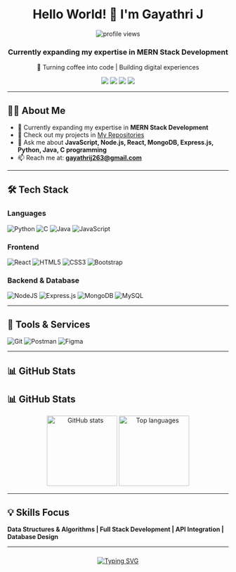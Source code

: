 <h1 align="center">Hello World! 👋 I'm Gayathri J</h1>

<p align="center">
  <img src="https://komarev.com/ghpvc/?username=gayathrij&label=Profile%20views&color=0e75b6&style=flat" alt="profile views" />
</p>

<h3 align="center">Currently expanding my expertise in MERN Stack Development</h3>
<p align="center">🚀 Turning coffee into code | Building digital experiences</p>

<p align="center">
  <a href="mailto:gayathrij263@gmail.com"><img src="https://img.shields.io/badge/Email-D14836?style=for-the-badge&logo=gmail&logoColor=white"></a>
  <a href="https://www.linkedin.com/in/gayathri-j2003/"><img src="https://img.shields.io/badge/LinkedIn-0077B5?style=for-the-badge&logo=linkedin&logoColor=white"></a>
  <a href="https://www.instagram.com/gayathri._.j/"><img src="https://img.shields.io/badge/Instagram-E4405F?style=for-the-badge&logo=instagram&logoColor=white"></a>
  <a href="https://leetcode.com/u/Gayathri_J2003/"><img src="https://img.shields.io/badge/LeetCode-FFA116?style=for-the-badge&logo=leetcode&logoColor=white"></a>
</p>

---

## 👩‍💻 About Me

- 🌱 Currently expanding my expertise in **MERN Stack Development**
- 💼 Check out my projects in [My Repositories](https://github.com/gayathrij?tab=repositories)
- 💬 Ask me about **JavaScript, Node.js, React, MongoDB, Express.js, Python, Java, C programming**
- 📫 Reach me at: **gayathrij263@gmail.com**

---

## 🛠 Tech Stack

### Languages  
![Python](https://img.shields.io/badge/Python-3776AB?style=for-the-badge&logo=python&logoColor=white)
![C](https://img.shields.io/badge/C-00599C?style=for-the-badge&logo=c&logoColor=white)
![Java](https://img.shields.io/badge/Java-007396?style=for-the-badge&logo=java&logoColor=white)
![JavaScript](https://img.shields.io/badge/Javascript-F7DF1E?style=for-the-badge&logo=javascript&logoColor=black)


### Frontend  
![React](https://img.shields.io/badge/React-20232A?style=for-the-badge&logo=react&logoColor=61DAFB)
![HTML5](https://img.shields.io/badge/HTML5-E34F26?style=for-the-badge&logo=html5&logoColor=white)
![CSS3](https://img.shields.io/badge/CSS3-1572B6?style=for-the-badge&logo=css3&logoColor=white)
![Bootstrap](https://img.shields.io/badge/Bootstrap-563D7C?style=for-the-badge&logo=bootstrap&logoColor=white)

### Backend & Database  
![NodeJS](https://img.shields.io/badge/Node.js-43853D?style=for-the-badge&logo=node-dot-js&logoColor=white)
![Express.js](https://img.shields.io/badge/Express.js-404D59?style=for-the-badge)
![MongoDB](https://img.shields.io/badge/MongoDB-4EA94B?style=for-the-badge&logo=mongodb&logoColor=white)
![MySQL](https://img.shields.io/badge/MySQL-4479A1?style=for-the-badge&logo=mysql&logoColor=white)

---

## 🔧 Tools & Services

![Git](https://img.shields.io/badge/Git-F05032?style=for-the-badge&logo=git&logoColor=white)
![Postman](https://img.shields.io/badge/Postman-FF6C37?style=for-the-badge&logo=postman&logoColor=white)
![Figma](https://img.shields.io/badge/Figma-F24E1E?style=for-the-badge&logo=figma&logoColor=white)

---

## 📊 GitHub Stats

## 📊 GitHub Stats

<p align="center">
  <img height="160em" src="https://github-readme-stats.vercel.app/api?username=gayathrij&show_icons=true&theme=radical" alt="GitHub stats"/>
  <img height="160em" src="https://github-readme-stats.vercel.app/api/top-langs/?username=gayathrij&layout=compact&theme=radical" alt="Top languages"/>
</p>


---

## 💡 Skills Focus

**Data Structures & Algorithms | Full Stack Development | API Integration | Database Design**

---

### 
<p align="center">
  <a href="https://git.io/typing-svg">
    <img src="https://readme-typing-svg.demolab.com?font=Fira+Code&size=22&pause=1000&color=1AF7E4&center=true&vCenter=true&width=500&lines=✨+Passionate+about+Programming+✨;✨+Web+Development+and+Design+✨" alt="Typing SVG" />
  </a>
</p>

